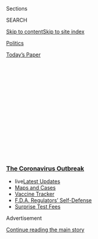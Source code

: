 <div id="app">

<div>

<div>

<div>

<div class="NYTAppHideMasthead css-1q2w90k e1suatyy0">

<div class="section css-ui9rw0 e1suatyy2">

<div class="css-eph4ug er09x8g0">

<div class="css-6n7j50">

</div>

<span class="css-1dv1kvn">Sections</span>

<div class="css-10488qs">

<span class="css-1dv1kvn">SEARCH</span>

</div>

[Skip to content](#site-content)[Skip to site
index](#site-index)

</div>

<div id="masthead-section-label" class="css-1wr3we4 eaxe0e00">

[Politics](https://www.nytimes3xbfgragh.onion/section/politics)

</div>

<div class="css-10698na e1huz5gh0">

</div>

</div>

<div id="masthead-bar-one" class="section hasLinks css-15hmgas e1csuq9d3">

<div class="css-uqyvli e1csuq9d0">

</div>

<div class="css-1uqjmks e1csuq9d1">

</div>

<div class="css-9e9ivx">

[](https://myaccount.nytimes3xbfgragh.onion/auth/login?response_type=cookie&client_id=vi)

</div>

<div class="css-1bvtpon e1csuq9d2">

[Today’s
Paper](https://www.nytimes3xbfgragh.onion/section/todayspaper)

</div>

</div>

</div>

</div>

<div data-aria-hidden="false">

<div id="site-content" data-role="main">

<div>

<div class="css-1aor85t" style="opacity:0.000000001;z-index:-1;visibility:hidden">

<div class="css-1hqnpie">

<div class="css-epjblv">

<span class="css-17xtcya">[Politics](/section/politics)</span><span class="css-x15j1o">|</span><span class="css-fwqvlz">A
New Coronavirus Adviser Roils the White House With Unorthodox
Ideas</span>

</div>

<div class="css-k008qs">

<div class="css-1iwv8en">

<span class="css-18z7m18"></span>

<div>

</div>

</div>

<span class="css-1n6z4y">https://nyti.ms/2EXgEyB</span>

<div class="css-1705lsu">

<div class="css-4xjgmj">

<div class="css-4skfbu" data-role="toolbar" data-aria-label="Social Media Share buttons, Save button, and Comments Panel with current comment count" data-testid="share-tools">

  - 
  - 
  - 
  - 
    
    <div class="css-6n7j50">
    
    </div>

  - 
  - 

</div>

</div>

</div>

</div>

</div>

</div>

<div class="css-13pd83m">

<div class="css-l9svim">

### [<span class="css-pa1jbp"><span class="css-1rxm0ex">The Coronavirus</span><span class="css-1rxm0ex"> Outbreak</span></span>](https://www.nytimes3xbfgragh.onion/news-event/coronavirus?name=styln-coronavirus-national&region=TOP_BANNER&block=storyline_menu_recirc&action=click&pgtype=Article&impression_id=71bab1e0-f4b5-11ea-b05b-4ba005ac198e&variant=undefined)

  - <span class="css-1qkutce"><span class="css-12clwdu">live</span>[Latest
    Updates](https://www.nytimes3xbfgragh.onion/2020/09/11/world/covid-19-coronavirus.html?name=styln-coronavirus-national&region=TOP_BANNER&block=storyline_menu_recirc&action=click&pgtype=Article&impression_id=71bab1e1-f4b5-11ea-b05b-4ba005ac198e&variant=undefined)</span>
  - <span class="css-1qkutce">[Maps and
    Cases](https://www.nytimes3xbfgragh.onion/interactive/2020/us/coronavirus-us-cases.html?name=styln-coronavirus-national&region=TOP_BANNER&block=storyline_menu_recirc&action=click&pgtype=Article&impression_id=71bab1e2-f4b5-11ea-b05b-4ba005ac198e&variant=undefined)</span>
  - <span class="css-1qkutce">[Vaccine
    Tracker](https://www.nytimes3xbfgragh.onion/interactive/2020/science/coronavirus-vaccine-tracker.html?name=styln-coronavirus-national&region=TOP_BANNER&block=storyline_menu_recirc&action=click&pgtype=Article&impression_id=71bab1e3-f4b5-11ea-b05b-4ba005ac198e&variant=undefined)</span>
  - <span class="css-1qkutce">[F.D.A. Regulators’
    Self-Defense](https://www.nytimes3xbfgragh.onion/2020/09/10/us/politics/fda-coronavirus-vaccine.html?name=styln-coronavirus-national&region=TOP_BANNER&block=storyline_menu_recirc&action=click&pgtype=Article&impression_id=71bad8f0-f4b5-11ea-b05b-4ba005ac198e&variant=undefined)</span>
  - <span class="css-1qkutce">[Surprise Test
    Fees](https://www.nytimes3xbfgragh.onion/2020/09/09/upshot/coronavirus-surprise-test-fees.html?name=styln-coronavirus-national&region=TOP_BANNER&block=storyline_menu_recirc&action=click&pgtype=Article&impression_id=71bad8f1-f4b5-11ea-b05b-4ba005ac198e&variant=undefined)</span>

</div>

</div>

<div id="top-wrapper" class="css-1sy8kpn">

<div id="top-slug" class="css-l9onyx">

Advertisement

</div>

[Continue reading the main
story](#after-top)

<div class="ad top-wrapper" style="text-align:center;height:100%;display:block;min-height:250px">

<div id="top" class="place-ad" data-position="top" data-size-key="top">

</div>

</div>

<div id="after-top">

</div>

</div>

<div>

<div id="sponsor-wrapper" class="css-1hyfx7x">

<div id="sponsor-slug" class="css-19vbshk">

Supported by

</div>

[Continue reading the main
story](#after-sponsor)

<div id="sponsor" class="ad sponsor-wrapper" style="text-align:center;height:100%;display:block">

</div>

<div id="after-sponsor">

</div>

</div>

<div class="css-186x18t">

</div>

<div class="css-1vkm6nb ehdk2mb0">

# A New Coronavirus Adviser Roils the White House With Unorthodox Ideas

</div>

Dr. Scott Atlas arrived at the White House as a coronavirus contrarian,
questioning controls like masks. He has angered top health officials
while pushing a suite of disputed policy prescriptions.

<div class="css-79elbk" data-testid="photoviewer-wrapper">

<div class="css-z3e15g" data-testid="photoviewer-wrapper-hidden">

</div>

<div class="css-1a48zt4 ehw59r15" data-testid="photoviewer-children">

![<span class="css-16f3y1r e13ogyst0" data-aria-hidden="true">Dr. Scott
W. Atlas is neither an epidemiologist nor an infectious disease expert,
but his frequent appearances on Fox News Channel and his ideological
surety caught the president’s
eye.</span><span class="css-cnj6d5 e1z0qqy90" itemprop="copyrightHolder"><span class="css-1ly73wi e1tej78p0">Credit...</span><span><span>Anna
Moneymaker for The New York
Times</span></span></span>](https://static01.graylady3jvrrxbe.onion/images/2020/09/02/us/politics/02dc-virus-atlas1/merlin_175677162_59095b9e-86ea-47f4-8a09-34cff4d1be13-articleLarge.jpg?quality=75&auto=webp&disable=upscale)

</div>

</div>

<div class="css-18e8msd">

<div class="css-otjvjh epjyd6m0">

<div class="css-1u9l98q ey68jwv0" data-aria-hidden="true">

[![Noah
Weiland](https://static01.graylady3jvrrxbe.onion/images/2019/07/23/reader-center/author-noah-weiland/author-noah-weiland-thumbLarge.png
"Noah Weiland")](https://www.nytimes3xbfgragh.onion/by/noah-weiland)[![Sheryl
Gay
Stolberg](https://static01.graylady3jvrrxbe.onion/images/2018/11/26/multimedia/author-sheryl-gay-stolberg/author-sheryl-gay-stolberg-thumbLarge.png
"Sheryl Gay Stolberg")](https://www.nytimes3xbfgragh.onion/by/sheryl-gay-stolberg)[![Michael
D.
Shear](https://static01.graylady3jvrrxbe.onion/images/2018/06/13/multimedia/author-michael-d-shear/author-michael-d-shear-thumbLarge-v2.png
"Michael D. Shear")](https://www.nytimes3xbfgragh.onion/by/michael-d-shear)[![Jim
Tankersley](https://static01.graylady3jvrrxbe.onion/images/2018/10/19/multimedia/author-jim-tankersley/author-jim-tankersley-thumbLarge.png
"Jim Tankersley")](https://www.nytimes3xbfgragh.onion/by/jim-tankersley)

</div>

<div class="css-1baulvz">

By [<span class="css-1baulvz" itemprop="name">Noah
Weiland</span>](https://www.nytimes3xbfgragh.onion/by/noah-weiland),
[<span class="css-1baulvz" itemprop="name">Sheryl Gay
Stolberg</span>](https://www.nytimes3xbfgragh.onion/by/sheryl-gay-stolberg),
[<span class="css-1baulvz" itemprop="name">Michael D.
Shear</span>](https://www.nytimes3xbfgragh.onion/by/michael-d-shear) and
[<span class="css-1baulvz last-byline" itemprop="name">Jim
Tankersley</span>](https://www.nytimes3xbfgragh.onion/by/jim-tankersley)

</div>

</div>

  - 
    
    <div class="css-ld3wwf e16638kd2">
    
    Published Sept. 2, 2020Updated Sept. 9,
    2020
    
    </div>

  - 
    
    <div class="css-4xjgmj">
    
    <div class="css-pvvomx" data-role="toolbar" data-aria-label="Social Media Share buttons, Save button, and Comments Panel with current comment count" data-testid="share-tools">
    
      - 
      - 
      - 
      - 
        
        <div class="css-6n7j50">
        
        </div>
    
      - 
      - 
    
    </div>
    
    </div>

</div>

</div>

<div class="section meteredContent css-1r7ky0e" name="articleBody" itemprop="articleBody">

<div class="css-1fanzo5 StoryBodyCompanionColumn">

<div class="css-53u6y8">

WASHINGTON — Dr. Scott W. Atlas has argued that the science of mask
wearing is uncertain, that children cannot pass on the
[coronavirus](https://www.nytimes3xbfgragh.onion/2020/09/09/us/politics/woodward-trump-book-virus.html)
and that the role of the government is not to stamp out the virus but to
protect its most vulnerable citizens as Covid-19 takes its course.

Ideas like these, both ideologically freighted and scientifically
disputed, have propelled the radiologist and senior fellow at Stanford
University’s conservative Hoover Institution into President Trump’s
White House, where he is pushing to reshape the administration’s
response to the pandemic.

Mr. Trump has embraced Dr. Atlas, as has Mark Meadows, the White House
chief of staff, even as he upsets the balance of power within the White
House coronavirus task force with ideas that top government doctors and
scientists like Anthony S. Fauci, Deborah L. Birx and Jerome Adams, the
surgeon general, find misguided — even dangerous — according to people
familiar with the task force’s deliberations.

That might be the point.

“I think Trump clearly does not like the advice he was receiving from
the people who are the experts — Fauci, Birx, etc. — so he has slowly
shifted from their advice to somebody who tells him what he wants to
hear,” said Dr. Carlos del Rio, an infectious disease expert at Emory
University who is close to Dr. Birx, the White House coronavirus
response coordinator.

</div>

</div>

<div class="css-1fanzo5 StoryBodyCompanionColumn">

<div class="css-53u6y8">

Dr. Atlas is neither an epidemiologist nor an infectious disease expert,
the two jobs usually associated with pandemic response. But his frequent
appearances on Fox News Channel and his ideological surety caught the
president’s eye.

So when Mr. Trump resumed his coronavirus news conferences in July and
August, it was Dr. Atlas who helped prepare his briefing materials,
according to people familiar with them. And it was his ideas that
spilled from the president’s mouth.

“He has many great ideas,” Mr. Trump told reporters at a White House
briefing last month with Dr. Atlas seated feet away. “And he thinks what
we’ve done is really good, and now we’ll take it to a new level.”

The core of his appeal in the West Wing rests in his libertarian-style
approach to disease management in which the government focuses on small
populations of at-risk individuals — the elderly, the sick and the
immune-compromised — and minimizes restrictions for the rest of the
population, akin to an approach used to [disastrous effect in
Sweden](https://www.nytimes3xbfgragh.onion/2020/07/07/business/sweden-economy-coronavirus.html).
The argument: Most people infected by the coronavirus will not get
seriously ill, and at some point, enough people will have antibodies
from Covid-19 to deprive the virus of carriers — “herd immunity.”

“Once you get to a certain number — we use the word herd — once you get
to a certain number, it’s going to go away,” Mr. Trump told Laura
Ingraham on Fox News on Monday night.

</div>

</div>

<div class="css-1fanzo5 StoryBodyCompanionColumn">

<div class="css-53u6y8">

Dr. Atlas’s push has led to repeated private confrontations with Dr.
Birx, who in recent weeks has been advocating rigorous rules on wearing
masks, limiting bars and restaurants, and minimizing large public
gatherings.

<div id="NYT_MAIN_CONTENT_1_REGION" class="css-9tf9ac">

<div>

<div id="styln-covid-updates-world" class="section interactive-content interactive-size-medium css-1ftcdic">

<div class="css-17ih8de interactive-body">

<div id="styln-briefing-block" data-asset-id="QXJ0aWNsZTpueXQ6Ly9hcnRpY2xlLzJiYjYwYTJiLTY3NjItNTg3NC1iMGVhLWY4NzRhMjE3NTQyZA==">

<div class="briefing-block-header-section">

# [Latest Updates: The Coronavirus Outbreak](https://www.nytimes3xbfgragh.onion/2020/09/11/world/covid-19-coronavirus.html?action=click&pgtype=Article&state=default&region=MAIN_CONTENT_1&context=storylines_live_updates)

<div class="briefing-block-ts">

Updated 2020-09-12T04:56:54.924Z

</div>

</div>

  - [Fauci cautions the virus could disrupt life in the U.S. until
    ‘maybe even towards the end
    of 2021.’](https://www.nytimes3xbfgragh.onion/2020/09/11/world/covid-19-coronavirus.html?action=click&pgtype=Article&state=default&region=MAIN_CONTENT_1&context=storylines_live_updates#link-dfb8a16)
  - [From Asia to Africa, China promotes its vaccine candidates to win
    friends.](https://www.nytimes3xbfgragh.onion/2020/09/11/world/covid-19-coronavirus.html?action=click&pgtype=Article&state=default&region=MAIN_CONTENT_1&context=storylines_live_updates#link-7104d154)
  - [The other way the virus will kill:
    hunger.](https://www.nytimes3xbfgragh.onion/2020/09/11/world/covid-19-coronavirus.html?action=click&pgtype=Article&state=default&region=MAIN_CONTENT_1&context=storylines_live_updates#link-393ad215)

<div class="briefing-block-footer">

<div class="briefing-block-footer-meta">

[See more
updates](https://www.nytimes3xbfgragh.onion/2020/09/11/world/covid-19-coronavirus.html?action=click&pgtype=Article&state=default&region=MAIN_CONTENT_1&context=storylines_live_updates)

</div>

<div class="briefing-block-briefinglinks">

<span>More live coverage:</span>
[Markets](https://www.nytimes3xbfgragh.onion/live/2020/09/11/business/stock-market-today-coronavirus?action=click&pgtype=Article&state=default&region=MAIN_CONTENT_1&context=storylines_live_updates)

</div>

</div>

</div>

</div>

</div>

</div>

</div>

Dr. Atlas declined a request to be interviewed, but Judd Deere, a White
House spokesman, accused the news media of trying to “distort and
diminish” his beliefs and record, adding that the adviser “is working to
carry out the president’s No. 1 priority: protecting the health and
safety of the American people.” White House officials said there had
never been an attempt to shift policy to anything resembling herd
immunity.

“There’s never been any advocacy of a herd immunity strategy coming from
me to the president, to anyone in the administration, to the task force,
to anyone I’ve spoken to,” Dr. Atlas said in a radio interview Tuesday.

White House officials said administration policy continued to focus on
efforts to curb the spread of the disease while pushing to rapidly
develop medical therapies to minimize deaths, as well as a vaccine. The
president and his aides believe effective treatments are critical to
allowing the country to return to normal.

But health officials say Dr. Atlas’s beliefs, argued in news media
appearances and private conversations, have begun to shift the
administration’s thinking.

Before joining the task force, Dr. Atlas pitched his ideas as a health
commentator on Fox News, which is in part how he attracted Mr. Trump’s
attention. His arrival at the White House has coincided with less
visible roles for Dr. Birx and Dr. Fauci, the director of the National
Institute for Allergy and Infectious Diseases.

</div>

</div>

<div class="css-79elbk" data-testid="photoviewer-wrapper">

<div class="css-z3e15g" data-testid="photoviewer-wrapper-hidden">

</div>

<div class="css-1a48zt4 ehw59r15" data-testid="photoviewer-children">

![<span class="css-16f3y1r e13ogyst0" data-aria-hidden="true">Dr.
Anthony S. Fauci and Dr. Deborah L. Birx, two top health officials on
the coronavirus task force, often find Dr. Atlas’s ideas misguided or
dangerous, according to people familiar with the task force’s
deliberations.</span><span class="css-cnj6d5 e1z0qqy90" itemprop="copyrightHolder"><span class="css-1ly73wi e1tej78p0">Credit...</span><span>Doug
Mills/The New York
Times</span></span>](https://static01.graylady3jvrrxbe.onion/images/2020/09/02/us/politics/02dc-virus-atlas2/merlin_175124379_0b049561-3ff2-4063-8b2e-f49af68a796f-articleLarge.jpg?quality=75&auto=webp&disable=upscale)

</div>

</div>

<div class="css-1fanzo5 StoryBodyCompanionColumn">

<div class="css-53u6y8">

Dr. Atlas pushed for the Centers for Disease Control and Prevention to
[publish a new recommendation last
week](https://www.nytimes3xbfgragh.onion/2020/08/26/us/politics/coronavirus-testing-trump-cdc.html)
that people without
[Covid-19](https://www.nytimes3xbfgragh.onion/2020/09/02/health/trump-world-health-organization-coronavirus.html)
symptoms need not be tested, even if they were exposed to an infected
person — a move that ran counter to evidence that [people without
symptoms could be the most prolific
spreaders](https://www.nytimes3xbfgragh.onion/2020/08/06/health/coronavirus-asymptomatic-transmission.html).

</div>

</div>

<div class="css-1fanzo5 StoryBodyCompanionColumn">

<div class="css-53u6y8">

In a tense coronavirus task force meeting in which the guidelines were
debated, Dr. Atlas angered Dr. Robert R. Redfield, the C.D.C. director,
and Dr. Birx, according to senior administration officials.

<div id="NYT_MAIN_CONTENT_2_REGION" class="css-9tf9ac">

<div>

</div>

</div>

But it is Dr. Atlas’s embrace of herd immunity that has alienated his
colleagues the most.

“When you isolate everyone, including all the healthy people, you’re
prolonging the problem because you’re preventing population immunity,”
Dr. Atlas said in a [Fox News radio
interview](https://radio.foxnews.com/2020/07/09/dr-scott-atlas-there-is-no-risk-to-children-from-covid-19-i-dont-know-why-people-deny-this/)
in July. “Low-risk groups getting the infection is not a problem. In
fact, it’s a positive.”

In a Fox News interview in June, he lamented that “misinformation has
spread” about herd immunity, arguing: “The reality is that when a
population has enough people who have had the infection, and since these
people don’t have a problem with the infection, that’s not a problem.
That’s not a bad thing.”

In Sweden, the government allowed restaurants, gyms, shops, playgrounds
and schools to remain open as the virus spread, [asking its
citizens](https://www.nytimes3xbfgragh.onion/2020/04/28/world/europe/sweden-coronavirus-herd-immunity.html)
to follow social distancing and hygiene guidelines and protect more
vulnerable parts of the population.

The Washington Post on Monday
[reported](https://www.washingtonpost.com/politics/trump-coronavirus-scott-atlas-herd-immunity/2020/08/30/925e68fe-e93b-11ea-970a-64c73a1c2392_story.html?hpid=hp_hp-banner-low_virustrump-7am%3Ahomepage%2Fstory-ans)
Dr. Atlas’s advocacy for such a model.

That “soft lockdown” in Sweden had calamitous consequences, even in a
country less densely populated and healthier than the United States.
[Thousands more people
died](https://www.nytimes3xbfgragh.onion/interactive/2020/05/15/world/europe/sweden-coronavirus-deaths.html)
than in neighboring countries that imposed strict lockdowns. The
country’s economy also continued to struggle, and Sweden still falls
far short of what scientists view as a possible threshold for herd
immunity.

But the idea has gained traction in conservative circles. Senator Rand
Paul, Republican of Kentucky, [says the United States
needs](https://www.facebookcorewwwi.onion/SenatorRandPaul/posts/swedens-death-rate-was-less-than-a-third-of-new-yorks-an-important-fact-to-con)
to look at Sweden “before letting the nanny-staters shut the economy
down again.”

</div>

</div>

<div class="css-1fanzo5 StoryBodyCompanionColumn">

<div class="css-53u6y8">

The conservative radio host Rush Limbaugh discussed it on his show [in
April](https://www.rushlimbaugh.com/daily/2020/04/10/two-stories-indicate-coronavirus-herd-immunity/)
and [cheered Dr. Atlas’s
hiring](https://www.rushlimbaugh.com/daily/2020/08/10/good-news-dr-scott-atlas-added-to-coronavirus-task-force/)
at the White House, saying he was “countering Fauci.”

“Scott Atlas is a brilliant guy, and he thinks by early October that we
could well be burned out of Covid,” Mr. Limbaugh said.

Kevin Hassett, a former chairman of Mr. Trump’s Council of Economic
Advisers, who returned briefly to the White House this spring to help
with the response to the pandemic, called Dr. Atlas “a legendary
physician, and one of the smartest guys I know.”

He cited Dr. Atlas’s early warnings for governors to protect nursing
homes from the virus. “He’s very similar to President Trump, in that you
never have to wonder what he thinks,” Mr. Hassett said.

Mr. Trump is clearly enamored with Dr. Atlas’s arguments, which back up
the president’s desire to restart the economy, open schools and move
beyond the daily drumbeat of dire virus news.

But fully embracing any version of a policy resembling herd immunity has
profound medical and political risks. Simply allowing the virus to
travel through most of the population could lead to hundreds of
thousands, if not millions, of deaths. And medical officials are still
not sure how long that immunity might last, and how long-lasting some
effects of the virus could be.

“Trying to get to herd immunity other than with a vaccine isn’t a
strategy,” said Dr. Tom Frieden, a former C.D.C. director. “It’s a
catastrophe.”

</div>

</div>

<div class="css-1fanzo5 StoryBodyCompanionColumn">

<div class="css-53u6y8">

Dr. David Dowdy, an infectious disease epidemiologist at Johns Hopkins
University who has [researched and
written](https://www.jhsph.edu/covid-19/articles/achieving-herd-immunity-with-covid19.html)
about herd immunity, said that “the appeal of the concept of herd
immunity is that it suggests we can simply go about doing our regular
daily lives and the coronavirus pandemic will take care of itself,” but
that it has been tried and has not worked. “Where we have had less
stringent responses, we’ve had more cases and more deaths,” he said.

Dr. Atlas’s medical background — chief of neuroradiology at Stanford
University Medical Center from 1998 to 2012 and editor of the textbook
“Magnetic Resonance Imaging of the Brain and Spine” — appears
incongruous with his current role.

But Dr. Atlas does have political connections in Mr. Trump’s world. He
has [advised the president’s personal
lawyer](https://pnhp.org/news/rudy-giulianis-health-care-proposal/)
Rudolph W. Giuliani, and his Hoover Institution employs several staunch
supporters of Mr. Trump’s handling of the virus.

Some Hoover scholars were early opponents of state and local government
moves to shut down economic activity in March and April, including
[Richard Epstein, a law professor who predicted in
March](https://www.hoover.org/research/coronavirus-pandemic) that only
500 Americans would die of the virus.

Another Hoover scholar, David R. Henderson, [wrote in
May](https://www.hoover.org/research/end-lockdowns-now): “If the
lockdowns are ended immediately, will there be more deaths than if the
they were not ended forthwith? Probably. But that won’t be enough to
declare that ending the lockdown was a failure.”

In Washington, Dr. Atlas has introduced new tension to the coronavirus
task force.

In one of his first meetings, he argued over the science of mask
wearing. As Drs. Fauci and Birx maintained that drops in caseloads
reflected public health measures such as social distancing and
mask-wearing, Dr. Atlas insisted that peaks and declines could have
merely been the virus running its course, senior administration
officials said.

In other discussions, he argued that children cannot spread the virus,
despite numerous studies that have
[shown](https://www.nytimes3xbfgragh.onion/2020/07/30/health/coronavirus-children.html)
that children can carry the virus, transmit it and die from it.

</div>

</div>

<div class="css-1fanzo5 StoryBodyCompanionColumn">

<div class="css-53u6y8">

In [a June
interview](https://www.hoover.org/research/doctor-scott-atlas-and-efficacy-lockdowns-social-distancing-and-closings-1)
with the Hoover Institution, he called it “literally irrational” to
close schools. “All over the world, Switzerland, Iceland, Australia, the
United Kingdom, Ireland, Asian countries, there is a minimal, if any,
risk of children transmitting the disease, even to their parents,” he
said.

Dr. Atlas brought a similar argument to an August event encouraging
school reopenings with Mr. Trump and Betsy DeVos, the education
secretary.

His role in the White House has given conservative media a new official
to present as a scientific authority on the coronavirus.

“The reality is that there’s certain data that’s very controversial
about masks,” he told Tucker Carlson, the Fox News host, in August,
[railing
against](https://video.foxnews.com/v/6180318434001#sp=show-clips) the
“massive amount of fear bordering on hysteria.”

Dr. Atlas has also regularly promoted an idea that [immunologists say is
simply
wrong](https://twitter.com/profshanecrotty/status/1293344524731691008),
that immune cells [called T
cells](https://www.nytimes3xbfgragh.onion/2020/08/06/health/coronavirus-immune-cells.html),
programmed with infection from other coronaviruses, can function like
antibodies to prevent Covid-19.

</div>

</div>

</div>

<div>

</div>

<div>

</div>

<div>

</div>

<div>

<div id="bottom-wrapper" class="css-1ede5it">

<div id="bottom-slug" class="css-l9onyx">

Advertisement

</div>

[Continue reading the main
story](#after-bottom)

<div id="bottom" class="ad bottom-wrapper" style="text-align:center;height:100%;display:block;min-height:90px">

</div>

<div id="after-bottom">

</div>

</div>

</div>

</div>

</div>

## Site Index

<div>

</div>

## Site Information Navigation

  - [© <span>2020</span> <span>The New York Times
    Company</span>](https://help.nytimes3xbfgragh.onion/hc/en-us/articles/115014792127-Copyright-notice)

<!-- end list -->

  - [NYTCo](https://www.nytco.com/)
  - [Contact
    Us](https://help.nytimes3xbfgragh.onion/hc/en-us/articles/115015385887-Contact-Us)
  - [Work with us](https://www.nytco.com/careers/)
  - [Advertise](https://nytmediakit.com/)
  - [T Brand Studio](http://www.tbrandstudio.com/)
  - [Your Ad
    Choices](https://www.nytimes3xbfgragh.onion/privacy/cookie-policy#how-do-i-manage-trackers)
  - [Privacy](https://www.nytimes3xbfgragh.onion/privacy)
  - [Terms of
    Service](https://help.nytimes3xbfgragh.onion/hc/en-us/articles/115014893428-Terms-of-service)
  - [Terms of
    Sale](https://help.nytimes3xbfgragh.onion/hc/en-us/articles/115014893968-Terms-of-sale)
  - [Site
    Map](https://spiderbites.nytimes3xbfgragh.onion)
  - [Help](https://help.nytimes3xbfgragh.onion/hc/en-us)
  - [Subscriptions](https://www.nytimes3xbfgragh.onion/subscription?campaignId=37WXW)

</div>

</div>

</div>

</div>
